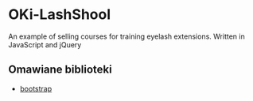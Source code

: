# OKi-LashShool
An example of selling courses for training eyelash extensions. Written in JavaScript and jQuery

## Omawiane biblioteki
* [bootstrap](https://getbootstrap.com)


